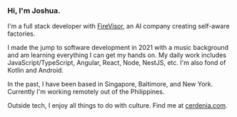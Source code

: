 ### Hi, I'm Joshua.

I'm a full stack developer with [FireVisor](https://firevisor.com/), an AI company creating self-aware factories.

I made the jump to software development in 2021 with a music background and am learning everything I can get my hands on. My daily work includes JavaScript/TypeScript, Angular, React, Node, NestJS, etc. I'm also fond of Kotlin and Android.

In the past, I have been based in Singapore, Baltimore, and New York. Currently I'm working remotely out of the Philippines.

Outside tech, I enjoy all things to do with culture. Find me at [cerdenia.com](https://cerdenia.com).

<!--
**joshuacerdenia/joshuacerdenia** is a ✨ _special_ ✨ repository because its `README.md` (this file) appears on your GitHub profile.

Here are some ideas to get you started:

- 🔭 I’m currently working on ...
- 🌱 I’m currently learning ...
- 👯 I’m looking to collaborate on ...
- 🤔 I’m looking for help with ...
- 💬 Ask me about ...
- 📫 How to reach me: ...
- 😄 Pronouns: ...
- ⚡ Fun fact: ...
-->
